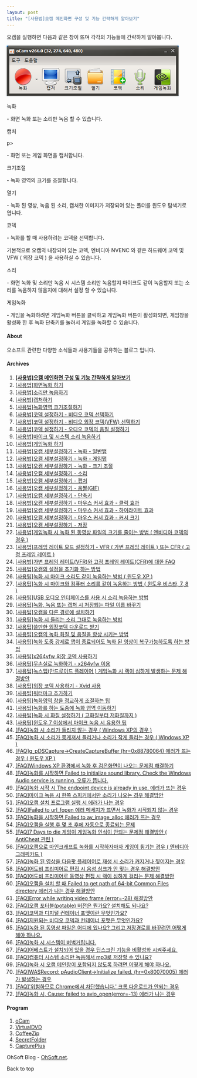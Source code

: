 ```yaml
---
layout: post
title: "[사용법]오캠 메인화면 구성 및 기능 간략하게 알아보기"
---
```


오캠을 실행하면 다음과 같은 창이 뜨며 각각의 기능들에 간략하게 알아봅니다.

![](/images/tutorial_1_img_1.png)

녹화

\- 화면 녹화 또는 소리만 녹음 할 수 있습니다.

캡처

p>

\- 화면 또는 게임 화면을 캡처합니다.

크기조절

\- 녹화 영역의 크기를 조절합니다.

열기

\- 녹화 된 영상, 녹음 된 소리, 캡처한 이미지가 저장되어 있는 폴더를 윈도우 탐색기로 엽니다.

코덱

\- 녹화를 할 때 사용하려는 코덱을 선택합니다.

기본적으로 오캠의 내장되어 있는 코덱, 엔비디아 NVENC 와 같은 하드웨어 코덱 및 VFW ( 외장 코덱 ) 을 사용하실 수 있습니다.

소리

\- 화면 녹화 및 소리만 녹음 시 시스템 소리만 녹음할지 마이크도 같이 녹음할지 또는 소리를 녹음하지 않을지에 대해서 설정 할 수
있습니다.

게임녹화

\- 게임을 녹화하려면 게임녹화 버튼을 클릭하고 게임녹화 버튼이 활성화되면, 게임창을 활성화 한 후 녹화 단축키를 눌러서 게임을 녹화할 수
있습니다.

  

#### About

오소프트 관련한 다양한 소식들과 사용기들을 공유하는 블로그 입니다.

#### Archives

  1. **[[사용법]오캠 메인화면 구성 및 기능 간략하게 알아보기](index.php?p=desk&page=1)**
  2. [[사용법]화면녹화 하기](index.php?p=desk&page=2)
  3. [[사용법]소리만 녹음하기](index.php?p=desk&page=3)
  4. [[사용법]캡처하기](index.php?p=desk&page=4)
  5. [[사용법]녹화영역 크기조절하기](index.php?p=desk&page=5)
  6. [[사용법]코덱 설정하기 - 비디오 코덱 선택하기](index.php?p=desk&page=6)
  7. [[사용법]코덱 설정하기 - 비디오 외장 코덱(VFW) 선택하기](index.php?p=desk&page=7)
  8. [[사용법]코덱 설정하기 - 오디오 코덱의 음질 설정하기](index.php?p=desk&page=8)
  9. [[사용법]마이크 및 시스템 소리 녹음하기](index.php?p=desk&page=9)
  10. [[사용법]게임녹화 하기](index.php?p=desk&page=10)
  11. [[사용법]오캠 세부설정하기 - 녹화 - 일반탭](index.php?p=desk&page=11)
  12. [[사용법]오캠 세부설정하기 - 녹화 - 게임탭](index.php?p=desk&page=12)
  13. [[사용법]오캠 세부설정하기 - 녹화 - 크기 조절](index.php?p=desk&page=13)
  14. [[사용법]오캠 세부설정하기 - 소리](index.php?p=desk&page=14)
  15. [[사용법]오캠 세부설정하기 - 캡처](index.php?p=desk&page=15)
  16. [[사용법]오캠 세부설정하기 - 움짤(GIF)](index.php?p=desk&page=16)
  17. [[사용법]오캠 세부설정하기 - 단축키](index.php?p=desk&page=17)
  18. [[사용법]오캠 세부설정하기 - 마우스 커서 효과 - 클릭 효과](index.php?p=desk&page=18)
  19. [[사용법]오캠 세부설정하기 - 마우스 커서 효과 - 하이라이트 효과](index.php?p=desk&page=19)
  20. [[사용법]오캠 세부설정하기 - 마우스 커서 효과 - 커서 크기](index.php?p=desk&page=20)
  21. [[사용법]오캠 세부설정하기 - 저장](index.php?p=desk&page=21)
  22. [[사용법]게임녹화 시 녹화 된 동영상 파일의 크기를 줄이는 방법 ( 엔비디아 코덱의 경우 )](index.php?p=desk&page=22)
  23. [[사용법]프레임 레이트 모드 설정하기 - VFR ( 가변 프레임 레이트 ) 또는 CFR ( 고정 프레임 레이트 )](index.php?p=desk&page=23)
  24. [[사용법]가변 프레임 레이트(VFR)와 고정 프레임 레이트(CFR)에 대한 FAQ](index.php?p=desk&page=24)
  25. [[사용법]오캠의 설정을 초기화 하는 방법](index.php?p=desk&page=25)
  26. [[사용팁]녹화 시 마이크 소리도 같이 녹음하는 방법 ( 윈도우 XP )](index.php?p=desk&page=26)
  27. [[사용팁]녹화 시 마이크와 컴퓨터 소리를 같이 녹음하는 방법 ( 윈도우 비스타, 7, 8 )](index.php?p=desk&page=27)
  28. [[사용팁]USB 오디오 인터페이스를 사용 시 소리 녹음하는 방법](index.php?p=desk&page=28)
  29. [[사용팁]녹화, 녹음 또는 캡처 시 저장되는 파일 이름 바꾸기](index.php?p=desk&page=29)
  30. [[사용팁]오캠을 다른 경로에 설치하기](index.php?p=desk&page=30)
  31. [[사용팁]녹화 시 들리는 소리 그대로 녹음하는 방법](index.php?p=desk&page=31)
  32. [[사용팁]쓸만한 외장코덱 다운로드 받기](index.php?p=desk&page=32)
  33. [[사용팁]오캠의 녹화 화질 및 음질을 향상 시키는 방법](index.php?p=desk&page=33)
  34. [[사용팁]녹화 도중 강제로 앱이 종료되어도 녹화 된 영상이 복구가능하도록 하는 방법](index.php?p=desk&page=34)
  35. [[사용팁]x264vfw 외장 코덱 사용하기](index.php?p=desk&page=35)
  36. [[사용팁]무손실로 녹화하기 - x264vfw 이용](index.php?p=desk&page=36)
  37. [[사용팁]녹스앱(안드로이드 플레이어 ) 게임녹화 시 랙이 심하게 발생하는 문제 해결방안](index.php?p=desk&page=37)
  38. [[사용팁]외장 코덱 사용하기 - Xvid 사용](index.php?p=desk&page=38)
  39. [[사용팁]워터마크 추가하기](index.php?p=desk&page=39)
  40. [[사용팁]녹화영역 창을 정교하게 조절하는 팁](index.php?p=desk&page=40)
  41. [[사용팁]녹화를 하는 도중에 녹화 영역 이동하기](index.php?p=desk&page=41)
  42. [[사용팁]녹화 시 화질 설정하기 ( 고화질부터 저화질까지 )](index.php?p=desk&page=42)
  43. [[사용팁]윈도우 7 이상에서 마이크 녹음 시 유용한 팁](index.php?p=desk&page=43)
  44. [[FAQ]녹화 시 소리가 들리지 않는 경우 ( Windows XP의 경우 )](index.php?p=desk&page=44)
  45. [[FAQ]녹화 시 소리가 뭉게져서 들리거나 소리가 작게 들리는 경우 ( Windows XP )](index.php?p=desk&page=45)
  46. [[FAQ]g_pDSCapture->CreateCaptureBuffer (hr=0x88780064) 에러가 뜨는 경우 ( 윈도우 XP )](index.php?p=desk&page=46)
  47. [[FAQ]Windows XP 환경에서 녹화 후 검은화면이 나오는 문제점 해결하기](index.php?p=desk&page=47)
  48. [[FAQ]녹화를 시작하면 Failed to initialize sound library. Check the Windows Audio service is running. 오류가 뜹니다.](index.php?p=desk&page=48)
  49. [[FAQ]녹화 시작 시 The endpoint device is already in use. 에러가 뜨는 경우](index.php?p=desk&page=49)
  50. [[FAQ]마이크 녹음 시 한쪽 스피커에서만 소리가 나오는 경우 해결방안](index.php?p=desk&page=50)
  51. [[FAQ]오캠 설치 프로그램 실행 시 에러가 나는 경우](index.php?p=desk&page=51)
  52. [[FAQ]Failed to url_fopen 에러 메세지가 뜨면서 녹화가 시작되지 않는 경우](index.php?p=desk&page=52)
  53. [[FAQ]녹화을 시작하면 Failed to av_image_alloc 에러가 뜨는 경우](index.php?p=desk&page=53)
  54. [[FAQ]오캠을 실행 후 몇 초 후에 자동으로 종료되는 문제](index.php?p=desk&page=54)
  55. [[FAQ]7 Days to die 게임이 게임녹화 인식이 안되는 문제점 해결방안 ( AntiCheat 관련 )](index.php?p=desk&page=55)
  56. [[FAQ]오캠으로 마인크래프트 녹화를 시작하자마자 게임이 튕기는 경우 ( 엔비디아 그래픽카드 )](index.php?p=desk&page=56)
  57. [[FAQ]녹화 된 영상을 다음팟 플레이어로 재생 시 소리가 커지거나 찢어지는 경우](index.php?p=desk&page=57)
  58. [[FAQ]어도비 프리미어로 편집 시 음성 싱크가 안 맞는 경우 해결방안](index.php?p=desk&page=58)
  59. [[FAQ]어도비 프리미어로 동영상 편집 시 랙이 심하게 걸리는 문제 해결방안](index.php?p=desk&page=59)
  60. [[FAQ]오캠을 설치 할 때 Failed to get path of 64-bit Common Files directory 에러가 나는 경우 해결방안](index.php?p=desk&page=60)
  61. [[FAQ]Error while writing video frame (error=-28) 해결방안](index.php?p=desk&page=61)
  62. [[FAQ]오캠 포터블(potable) 버전은 뭔가요? 설치해도 되나요?](index.php?p=desk&page=62)
  63. [[FAQ]코덱과 디지털 컨테이너 포맷이란 무엇인가요?](index.php?p=desk&page=63)
  64. [[FAQ]지원되는 비디오 코덱과 컨테이너 포맷은 무엇인가요?](index.php?p=desk&page=64)
  65. [[FAQ]녹화 된 동영상 파일은 어디에 있나요? 그리고 저장경로를 바꾸려먼 어떻게 해야 하나요.](index.php?p=desk&page=65)
  66. [[FAQ]녹화 시 시스템이 버벅거립니다.](index.php?p=desk&page=66)
  67. [[FAQ]어베스트가 설치되어 있을 경우 딥스크린 기능을 비활성화 시켜주세요.](index.php?p=desk&page=67)
  68. [[FAQ]컴퓨터 시스템 소리만 녹음해서 mp3로 저장할 수 있나요?](index.php?p=desk&page=68)
  69. [[FAQ]녹화 시 오캠 메인창이 포함되지 않도록 하려면 어떻게 해야 하나요.](index.php?p=desk&page=69)
  70. [[FAQ]WASRecord: pAudioClient->Initialize failed. (hr=0x80070005) 에러가 발생하는 경우](index.php?p=desk&page=70)
  71. [[FAQ]'위험하므로 Chrome에서 차단했습니다.' 크롬 다운로드가 안되는 경우](index.php?p=desk&page=71)
  72. [[FAQ]녹화 시, Cause: failed to avio_open(error=-13) 에러가 나는 경우](index.php?p=desk&page=72)

#### Program

  1. [oCam](https://ohsoft.net/kor/ocam/download.php?cate=1002)
  2. [VirtualDVD](https://ohsoft.net/kor/vdvd/download.php?cate=1003)
  3. [CoffeeZip](https://ohsoft.net/kor/czip/download.php?cate=1004)
  4. [SecretFolder](https://ohsoft.net/kor/sfolder/download.php?cate=1005)
  5. [CapturePlus](https://ohsoft.net/kor/cplus/download.php?cate=1006)

OhSoft Blog - [OhSoft.net](https://ohsoft.net).

Back to top

